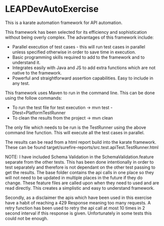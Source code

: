 # LEAPDevAutoExercise

This is a karate automation framework for API automation. 

This framework has been selected for its efficiency and sophistication without being overly complex. 
The advantages of this framework include: 
- Parallel execution of test cases - this will run test cases in parallel unless specified otherwise in order to save time in execution. 
- Basic programming skills required to add to the framework and to understand it.
- Integrates easily with Java and JS to add extra functions which are not native to the framework.
- Powerful and straightforward assertion capabilities. Easy to include in any test. 

This framework uses Maven to run in the command line. This can be done using the follow commands:
- To run the test file for test execution -> mvn test -Dtest=PlatformTestRunner 
- To clean the results from the project -> mvn clean

The only file which needs to be run is the TestRunner using the above command line function. This will execute all the test cases in parallel. 

The results can be read from a html report build into the karate framework. These can be found target/surefire-reports/src.test.apiTest.TestRunner.html

NOTE: I have included Schema Validation in the SchemaValidation.feature separate from the other tests. This has been done intentionally in order to test separately and therefore is not dependant on the other test passing to get the results. The base folder contains the api calls in one place so they will not need to be updated in multiple places in the future if they do change. These feature files are called upon when they need to used and are read directly. This creates a simplistic and easy to understand framework. 

Secondly, as a disclaimer the apis which have been used in this exercise have a habit of reaching a 429 Response meaning too many requests. A retry function has been used to retry the api call at most 10 times in 2 second interval if this response is given. Unfortunately in some tests this could not be enough. 